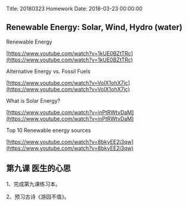 Title: 20180323 Homework
Date: 2018-03-23 00:00:00


## Renewable Energy: Solar, Wind, Hydro (water)

Renewable Energy

[https://www.youtube.com/watch?v=1kUE0BZtTRc](https://www.youtube.com/watch?v=1kUE0BZtTRc)



Alternative Energy vs. Fossil Fuels

[https://www.youtube.com/watch?v=VoIX1ohX7jc](https://www.youtube.com/watch?v=VoIX1ohX7jc)



What is Solar Energy?

[https://www.youtube.com/watch?v=inPtRWtvDaM](https://www.youtube.com/watch?v=inPtRWtvDaM)



Top 10 Renewable energy sources

[https://www.youtube.com/watch?v=8bkyEE2j3qw](https://www.youtube.com/watch?v=8bkyEE2j3qw)

## 第九课 医生的心思

1、完成第九课练习本。

2、预习古诗《游园不值》。
